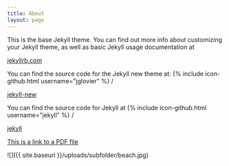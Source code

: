 ```yaml
---
title: About
layout: page
---
```


This is the base Jekyll theme. You can find out more info about customizing your Jekyll theme, as well as basic Jekyll usage documentation at

<a href="http://jekyllrb.com/">jekyllrb.com</a>

You can find the source code for the Jekyll new theme at:
{% include icon-github.html username="jglovier" %} /

<a href="https://github.com/jglovier/jekyll-new">jekyll-new</a>

You can find the source code for Jekyll at
{% include icon-github.html username="jekyll" %} /

<a href="https://github.com/jekyll/jekyll">jekyll</a>

<a href="{{ site.baseurl }}/uploads/subfolder/adroll-state-of-performance-marketing-17.pdf">This is a link to a PDF file</a>

![]({{ site.baseurl }}/uploads/subfolder/beach.jpg)
